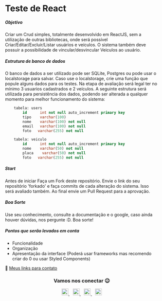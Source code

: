 # Teste de React
##### Objetivo
Criar um Crud simples, totalmente desenvolvido em ReactJS, sem a utilização de outras bibliotecas, onde será possível Criar/Editar/Excluir/Listar usuários e veículos. O sistema também deve possuir a possibilidade de vincular/desvincular Veiculos ao usuário.

##### Estrutura de banco de dados
O banco de dados a ser utilizado pode ser SQLite, Postgres ou pode usar o localstorage para salvar.
Caso use o localstorage, crie uma função que popule alguns dados para os testes.
Na etapa de avaliação será legal ter no mínimo 3 usuarios cadastrados e 2 veículos.
A seguinte estrutura será utilizada para persistência dos dados, podendo ser alterada a qualquer momento para melhor funcionamento do sistema:

```sql
    tabela: users
        id      int not null auto_increment primary key
        tipo    varchar(100)
        nome    varchar(100) not null
        email   varchar(100) not null
        foto   varchar(255) not null
```
```sql
    tabela: veiculo
        id      int not null auto_increment primary key
        nome    varchar(50) not null
        placa    varchar(50) not null
        foto   varchar(255) not null
```

##### Start
Antes de iniciar Faça um Fork deste repositório.
Envie o link do seu repositório 'forkado' e faça commits de cada alteração do sistema. 
Isso será avaliado também.
Ao final envie um Pull Request para a aprovação.

##### Boa Sorte
Use seu conhecimento, consulte a documentação e o google, caso ainda houver dúvidas, nos pergunte :D. Boa sorte!

##### Pontos que serão levados em conta
- Funcionalidade
- Organização
- Apresentação da interface (Poderá usar frameworks mas recomendo criar do 0 ou usar Styled Components)

🔗 [Meus links para contato](https://filipedev.ga) <br/> 

<h3 align="center" >Vamos nos conectar 😉</h3>
<p align="center">
  <a href="https://filipedev.ga">
    <img alt="Meu site" width="22px" src="https://github.com/filipeleonelbatista/filipeleonelbatista/blob/master/assets/worldwide.svg" />
  </a>&ensp;
  <a href="https://www.linkedin.com/in/filipeleonelbatista/">
    <img alt="LinkedIn" width="22px" src="https://github.com/filipeleonelbatista/filipeleonelbatista/blob/master/assets/052-linkedin.svg" />
  </a>&ensp;
  <a href="https://instagram.com/filipeleonelbatista">
    <img alt="Instagram" width="22px" src="https://github.com/filipeleonelbatista/filipeleonelbatista/blob/master/assets/044-instagram.svg" />
  </a>&ensp;
  <a href="https://desenvolvedordeaplicativos.ga/">
    <img alt="Meu site" width="22px" src="https://github.com/filipeleonelbatista/filipeleonelbatista/blob/master/assets/worldwide.svg" />
  </a>
</p>
